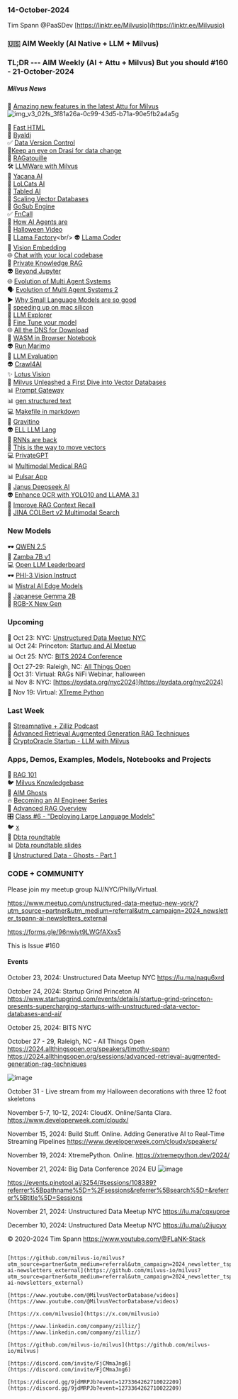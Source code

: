 ### 14-October-2024

Tim Spann @PaaSDev
[https://linktr.ee/Milvusio](https://linktr.ee/Milvusio)

### 🇺🇸 AIM Weekly (AI Native + LLM + Milvus)  


### TL;DR --- AIM Weekly (AI + Attu + Milvus) But you should   #160 - 21-October-2024

##### Milvus News

🫶 [Amazing new features in the latest Attu for Milvus](https://github.com/zilliztech/attu/releases/tag/v2.4.9)<br/>
![img_v3_02fs_3f81a26a-0c99-43d5-b71a-90e5fb2a4a5g](https://github.com/user-attachments/assets/ec309938-f93a-429b-91a4-91d823414073)


🫶 [Fast HTML](https://github.com/AnswerDotAI/fasthtml) <br/>
🚙 [Byaldi](https://github.com/AnswerDotAI/byaldi) <br/>
✅ [Data Version Control](https://dvc.org/)<br/>
🙌[Keep an eye on Drasi for data change](https://github.com/drasi-project/drasi-platform)<br/>
📎 [RAGatouille](https://github.com/AnswerDotAI/RAGatouille)<br/>
🛠️ [LLMWare with Milvus](https://github.com/llmware-ai/llmware/blob/main/examples/Embedding/docs2vecs_with_milvus-rag.py)<br/>
📝 [Yacana AI](https://github.com/rememberSoftwares/yacana) <br/>
💫 [LoLCats AI](https://github.com/HazyResearch/lolcats)<br/>
🙌 [Tabled AI](https://github.com/VikParuchuri/tabled)<br/>
🧐 [Scaling Vector Databases](https://www.alluxio.io/resources/videos/ai-ml-infra-meetup-scaling-vector-databases-for-e-commerce-visual-search-architectural-strategies-for-millions-of-products/)<br/>
🦾 [GoSub Engine](https://github.com/gosub-io/gosub-engine)<br/>
✅ [FnCall](https://levelup.gitconnected.com/how-to-implement-function-calling-for-the-tiny-llama-3-2-1b-model-b0c5f63ed084)<br/>
📎 [How AI Agents are](https://thenewstack.io/how-ai-agents-are-about-to-change-your-digital-life/)<br/>
🚙 [Halloween Video](https://www.youtube.com/shorts/HA4tNd5GOsk)<br/>
🤖 [LLama Factory](https://github.com/hiyouga/LLaMA-Factory?)<br/>
👽 [LLama Coder](https://github.com/nutlope/llamacoder)<br/>
🧐 [Vision Embedding](https://pub.towardsai.net/vision-embedding-comparison-for-image-similarity-search-efficientnet-vs-4eac6bf553c4)<br/>
🌐 [Chat with your local codebase](https://github.com/Storia-AI/sage)<br/>
🍔 [Private Knowledge RAG](https://pub.towardsai.net/i-want-rag-to-remember-everything-about-my-private-knowledge-locally-heres-how-5c263bbbba9a)<br/>
👽 [Beyond Jupyter](https://github.com/aai-institute/beyond-jupyter)<br/>
🌐 [Evolution of Multi Agent Systems ](https://zilliz.com/learn/evolution-of-multi-agent-systems-from-early-neural-networks-to-modern-distributed-learning-algorithmic-part-1)<br/>
🗣️ [Evolution of Multi Agent Systems 2](https://zilliz.com/learn/evolution-of-multi-agent-systems-from-early-neural-networks-to-modern-distributed-learning-methodological-part-2)<br/>
▶️ [Why Small Language Models are so good](https://generativeai.pub/why-small-language-models-are-so-good-fe727e3a3d8c)<br/>
🚙 [speeding up on mac silicon](https://ai.gopubby.com/accelerating-hugging-face-pre-trained-models-on-apple-silicon-using-mlx-lm-and-mps-eb7465e4f502)<br/>
🍔 [LLM Explorer](https://llm.extractum.io/)<br/>
🤖 [Fine Tune your model ](https://medium.com/@mauryaanoop3/a-beginners-guide-to-fine-tuning-an-embedding-model-38bb4b4ae664)<br/>
🌐 [All the DNS for Download](https://www.merklemap.com/dns-records-database)<br/>
🦾 [WASM in Browser Notebook](https://docs.marimo.io/guides/wasm.html?ref=blog.mozilla.ai)<br/>
👽 [Run Marimo](https://marimo.app/)<br/>
🦾 [LLM Evaluation](https://docs.confident-ai.com/docs/getting-started)<br/>
👽 [Crawl4AI](https://medium.com/@pankaj_pandey/crawl4ai-your-ultimate-asynchronous-web-crawling-companion-%EF%B8%8F-66a21cf57c0a)<br/>
✨ [Lotus Vision](https://github.com/EnVision-Research/Lotus)<br/>
🚕 [Milvus Unleashed a First Dive into Vector Databases](https://cduser.com/milvus-unleashed-a-first-dive-into-vector-databases/)<br/>
📊 [Prompt Gateway](https://github.com/katanemo/arch)<br/>
📊 [gen structured text](https://github.com/dottxt-ai/outlines)<br/>
💻 [Makefile in markdown](https://github.com/tzador/makedown)<br/>
🍔 [Gravitino](https://github.com/apache/gravitino)<br/>
👽 [ELL LLM Lang](https://docs.ell.so/index.html)<br/>
🦾 [RNNs are back](https://levelup.gitconnected.com/rnns-are-coming-back-to-take-over-transformers-yes-for-real-51697943bc67)<br/>
🦾 [This is the way to move vectors](https://github.com/zilliztech/vts)<br/>
💻 [PrivateGPT](https://medium.com/@zilliz_learn/securing-ai-advanced-privacy-strategies-with-privategpt-and-milvus-bfdf1e305c24)<br/>
📊 [Multimodal Medical RAG](https://github.com/richard-peng-xia/MMed-RAG)<br/>
📊 [Pulsar App](https://github.com/astramind-ai/Pulsar)<br/>
🔋 [Janus Deepseek AI](https://github.com/deepseek-ai/Janus)<br/>
👽 [Enhance OCR with YOLO10 and LLAMA 3.1](https://medium.com/@tapanbabbar/enhance-ocr-with-a-custom-yolov10-ollama-llama-3-1-d13747164c96)<br/>
🍔 [Improve RAG Context Recall](https://towardsdatascience.com/improve-your-rag-context-recall-by-40-with-an-adapted-embedding-model-5d4a8f583f32)<br/>
🔌 [JINA COLBert v2 Multimodal Search](https://braintitan.medium.com/jinas-colbert-v2-advanced-multilingual-search-6b838c8b6ffe)<br/>



### New Models
🕶️ [QWEN 2.5](https://github.com/QwenLM/Qwen2.5)<br/>
🔋 [Zamba 7B v1](https://huggingface.co/Zyphra/Zamba-7B-v1)<br/>
💻 [Open LLM Leaderboard](https://huggingface.co/collections/open-llm-leaderboard/llm-leaderboard-best-models-652d6c7965a4619fb5c27a03)<br/>
🕶️ [PHI-3 Vision Instruct](https://bhavikjikadara.medium.com/ocr-with-phi-3-vision-revolutionizing-document-processing-81489b35d78f)<br/>
📊 [Mistral AI Edge Models](https://huggingface.co/mistralai/Ministral-8B-Instruct-2410)<br/>
🔌 [Japanese Gemma 2B](https://huggingface.co/google/gemma-2-2b-jpn-it-flax)<br/>
🚕 [RGB-X New Gen](https://medium.com/@zilliz_learn/unlocking-rich-visual-insights-with-rgb-x-models-4fd8bef2f7ea)<br/>


### Upcoming
👻 Oct 23: NYC: [Unstructured Data Meetup NYC](https://lu.ma/naqu6xrd)  <br/>
📊 Oct 24: Princeton: [Startup and AI Meetup](https://www.startupgrind.com/events/details/startup-grind-princeton-presents-supercharging-startups-with-unstructured-data-vector-databases-and-ai/)   <br/>
📊 Oct 25: NYC: [BITS 2024 Conference](https://www.bletchley.org/bits-2024) <br/>
📱 Oct 27-29: Raleigh, NC:  [All Things Open](https://2024.allthingsopen.org/sessions/advanced-retrieval-augmented-generation-rag-techniques)  <br/>
🎃 Oct 31: Virtual: RAGs NiFi Webinar, halloween  <br/>
📊 Nov 8: NYC: [https://pydata.org/nyc2024](https://pydata.org/nyc2024)  <br/>
🐍 Nov 19: Virtual: [XTreme Python](https://xtremepython.dev/2024/schedule/)<br/>


### Last Week
👻 [Streamnative + Zilliz Podcast](https://www.youtube.com/watch?v=oAXXWKSCQQw)<br/>
🧐 [Advanced Retrieval Augmented Generation RAG Techniques](https://thenewstack.io/advanced-retrieval-augmented-generation-rag-techniques/)<br/>
🐍 [CryptoOracle Startup - LLM with Milvus](https://www.youtube.com/watch?v=9sUAS06OTMQ)<br/>


### Apps, Demos, Examples, Models, Notebooks and Projects
🐍 [RAG 101](https://medium.com/@tspann/step-by-step-rag-101-with-milvus-813477a4e88d)<br/>
🐦 [Milvus Knowledgebase](https://github.com/tspannhw/AIM-Milvus-KB)<br/>
👻 [AIM Ghosts](https://github.com/tspannhw/AIM-Ghosts)<br/>
🔥 [Becoming an AI Engineer Series](https://github.com/tspannhw/AIM-BecomingAnAIEngineer)<br/>
🐍 [Advanced RAG Overview](https://thenewstack.io/advanced-retrieval-augmented-generation-rag-techniques/)<br/>
🎛️ [Class #6 - "Deploying Large Language Models"](https://www.youtube.com/watch?v=9sUAS06OTMQ)<br/>
🐦 [x](https://www.slideshare.net/slideshow/17-october-2024-nyc-ai-camp-step-by-step-rag-101/272413815)<br/>
🦙 [Dbta roundtable](https://www.dbta.com/Webinars/2076-Data-Engineering-Best-Practices-for-AI.htm)<br/>
📊 [Dbta roundtable slides](https://www.slideshare.net/slideshow/dbta-round-table-with-zilliz-and-airbyte-unstructured-data-engineering/272438556)<br/>
🚕 [Unstructured Data - Ghosts - Part 1](https://www.youtube.com/watch?v=5nCDzF4EVlA)<br/>



### CODE + COMMUNITY

Please join my meetup group NJ/NYC/Philly/Virtual. 

https://www.meetup.com/unstructured-data-meetup-new-york/?utm_source=partner&utm_medium=referral&utm_campaign=2024_newsletter_tspann-ai-newsletters_external

https://forms.gle/96nwiyt9LWGfAXxs5

This is Issue #160


#### Events

October 23, 2024:   Unstructured Data Meetup NYC
https://lu.ma/naqu6xrd

October 24, 2024:  Startup Grind Princeton AI
https://www.startupgrind.com/events/details/startup-grind-princeton-presents-supercharging-startups-with-unstructured-data-vector-databases-and-ai/

October 25, 2024:  BITS NYC

October 27 - 29, Raleigh, NC - All Things Open
https://2024.allthingsopen.org/speakers/timothy-spann
https://2024.allthingsopen.org/sessions/advanced-retrieval-augmented-generation-rag-techniques

![image](https://github.com/tspannhw/FLiPStackWeekly/assets/18673814/2aae6f12-713b-473a-8d6c-38ec969aa811)

October 31 - Live stream from my Halloween decorations with three 12 foot skeletons

November 5-7, 10-12, 2024:  CloudX.  Online/Santa Clara. https://www.developerweek.com/cloudx/

November 15, 2024: Build Stuff. Online. Adding Generative AI to Real-Time Streaming Pipelines
https://www.developerweek.com/cloudx/speakers/

November 19, 2024: XtremePython. Online.
https://xtremepython.dev/2024/

November 21, 2024: Big Data Conference 2024 EU
![image](https://github.com/user-attachments/assets/e81fb929-0f82-418f-bd14-58288cb03b9a)

https://events.pinetool.ai/3254/#sessions/108389?referrer%5Bpathname%5D=%2Fsessions&referrer%5Bsearch%5D=&referrer%5Btitle%5D=Sessions

November 21, 2024:    Unstructured Data Meetup NYC
https://lu.ma/cqxuproe

December 10, 2024:  Unstructured Data Meetup NYC
https://lu.ma/u2ijucyv

  
&copy; 2020-2024 Tim Spann  https://www.youtube.com/@FLaNK-Stack

~~~~~~~~~~~~~~~ CONNECT ~~~~~~~~~~~~~~~

[https://github.com/milvus-io/milvus?utm_source=partner&utm_medium=referral&utm_campaign=2024_newsletter_tspann-ai-newsletters_external](https://github.com/milvus-io/milvus?utm_source=partner&utm_medium=referral&utm_campaign=2024_newsletter_tspann-ai-newsletters_external)

[https://www.youtube.com/@MilvusVectorDatabase/videos](https://www.youtube.com/@MilvusVectorDatabase/videos)

[https://x.com/milvusio](https://x.com/milvusio)

[https://www.linkedin.com/company/zilliz/](https://www.linkedin.com/company/zilliz/)

[https://github.com/milvus-io/milvus](https://github.com/milvus-io/milvus)

[https://discord.com/invite/FjCMmaJng6](https://discord.com/invite/FjCMmaJng6)

[https://discord.gg/9jdMRPJb?event=1273364262710022209](https://discord.gg/9jdMRPJb?event=1273364262710022209)

